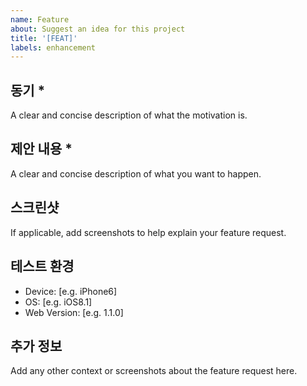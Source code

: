 ```yaml
---
name: Feature
about: Suggest an idea for this project
title: '[FEAT]'
labels: enhancement
---
```


## 동기 \*

A clear and concise description of what the motivation is.

## 제안 내용 \*

A clear and concise description of what you want to happen.

## 스크린샷

If applicable, add screenshots to help explain your feature request.

## 테스트 환경

- Device: [e.g. iPhone6]
- OS: [e.g. iOS8.1]
- Web Version: [e.g. 1.1.0]

## 추가 정보

Add any other context or screenshots about the feature request here.

